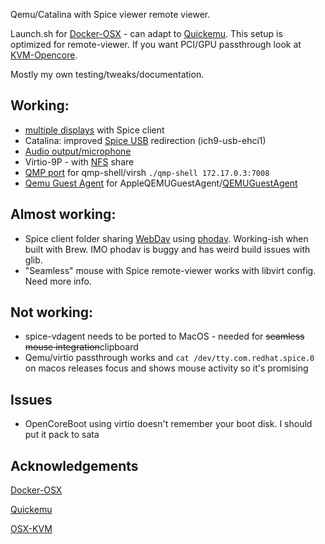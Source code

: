 Qemu/Catalina with Spice viewer remote viewer. 

Launch.sh for [Docker-OSX](https://github.com/sickcodes/Docker-OSX) - can adapt to [Quickemu](https://github.com/wimpysworld/quickemu). This setup is optimized for remote-viewer. If you want PCI/GPU passthrough look at [KVM-Opencore](https://github.com/thenickdude/KVM-Opencore). 

Mostly my own testing/tweaks/documentation.

## Working: 

- [multiple displays](https://github.com/jpmorrison/OSX-Qemu/issues/2) with Spice client
- Catalina: improved [Spice USB](https://github.com/jpmorrison/OSX-Qemu/issues/5#issue-1035464801) redirection (ich9-usb-ehci1)
- [Audio output/microphone](https://github.com/jpmorrison/OSX-Qemu/issues/4#issue-1035457873)
- Virtio-9P - with [NFS](https://github.com/jpmorrison/OSX-Qemu/issues/8#issue-1037696046) share
- [QMP port](https://github.com/jpmorrison/OSX-Qemu/issues/3#issue-1035396452) for qmp-shell/virsh  `./qmp-shell 172.17.0.3:7008`
- [Qemu Guest Agent](https://github.com/jpmorrison/OSX-Qemu/issues/6#issue-1035504816) for AppleQEMUGuestAgent/[QEMUGuestAgent](https://wiki.qemu.org/Features/GuestAgent)

## Almost working:

- Spice client folder sharing [WebDav](https://github.com/jpmorrison/OSX-Qemu/issues/7#issue-1035603758) using [phodav](https://gitlab.gnome.org/jpmorrison/phodav). Working-ish when built with Brew. IMO phodav is buggy and has weird build issues with glib.
- "Seamless" mouse with Spice remote-viewer works with libvirt config. Need more info. 

## Not working:

- spice-vdagent needs to be ported to MacOS - needed for ~~seamless mouse integration~~clipboard
- Qemu/virtio passthrough works and `cat /dev/tty.com.redhat.spice.0` on macos releases focus and shows mouse activity so it's promising

## Issues

- OpenCoreBoot using virtio doesn't remember your boot disk. I should put it pack to sata

## Acknowledgements

 [Docker-OSX](https://github.com/sickcodes/Docker-OSX) 
 
 [Quickemu](https://github.com/wimpysworld/quickemu)
 
 [OSX-KVM](https://github.com/kholia/OSX-KVM)
 
 
